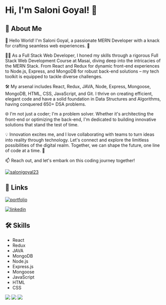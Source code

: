 # Hi, I'm Saloni Goyal! 👋

## 🚀 About Me

👋 Hello World! I'm Saloni Goyal, a passionate MERN Developer with a knack for crafting seamless web experiences. 🚀

👨‍💻 As a Full Stack Web Developer, I honed my skills through a rigorous Full Stack Web Development Course at Masai, diving deep into the intricacies of the MERN Stack. From React and Redux for dynamic front-end experiences to Node.js, Express, and MongoDB for robust back-end solutions – my tech toolkit is equipped to tackle diverse challenges.

🛠️ My arsenal includes React, Redux, JAVA, Node, Express, Mongoose, MongoDB, HTML, CSS, JavaScript, and Git. I thrive on creating efficient, elegant code and have a solid foundation in Data Structures and Algorithms, having conquered 650+ DSA problems.

🌐 I'm not just a coder; I'm a problem solver. Whether it's architecting the front-end or optimizing the back-end, I'm dedicated to building innovative solutions that stand the test of time.

💡 Innovation excites me, and I love collaborating with teams to turn ideas into reality through technology. Let's connect and explore the limitless possibilities of the digital realm. Together, we can shape the future, one line of code at a time. 🌟

📫 Reach out, and let's embark on this coding journey together!


<p align="left">
    <a href="https://github.com/salonigoyal23">
        <img src="https://komarev.com/ghpvc/?username=salonigoyal23&label=Profile%20views&color=0e75b6&style=flat" alt="salonigoyal23" />
    </a>
</p>

## 🔗 Links

[![portfolio](https://img.shields.io/badge/my_portfolio-000?style=for-the-badge&logo=ko-fi&logoColor=white)](https://salonigoyal23.github.io/)

[![linkedin](https://img.shields.io/badge/linkedin-0A66C2?style=for-the-badge&logo=linkedin&logoColor=white)](https://www.linkedin.com/in/saloni-goyal-067091141)

## 🛠 Skills

- React
- Redux
- JAVA
- MongoDB
- Node.js
- Express.js
- Mongoose
- JavaScript
- HTML
- CSS

<img src="https://github-profile-summary-cards.vercel.app/api/cards/profile-details?username=salonigoyal23&theme=github_dark" />

<img src= "https://github-readme-stats.vercel.app/api/top-langs/?username=salonigoyal23&theme=github_dark"/>

<img src= "https://github-readme-streak-stats.herokuapp.com?user=salonigoyal23&theme=github-dark&hide_border=true&date_format=j%20M%5B%20Y%5D"/>
